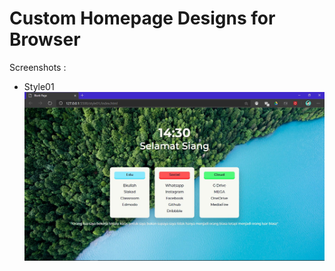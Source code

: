 # Custom Homepage Designs for Browser

Screenshots :

- Style01
  ![Style01 Screenshot](/images/Style01.jpg)
